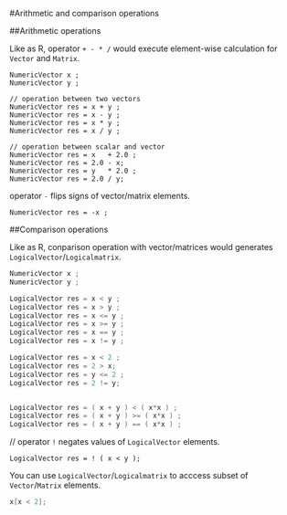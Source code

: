 #Arithmetic and comparison operations

##Arithmetic operations

Like as R, operator `+ - * /` would execute element-wise calculation for `Vector` and `Matrix`.

```
NumericVector x ;
NumericVector y ;

// operation between two vectors
NumericVector res = x + y ;
NumericVector res = x - y ;
NumericVector res = x * y ;
NumericVector res = x / y ;

// operation between scalar and vector
NumericVector res = x   + 2.0 ;
NumericVector res = 2.0 - x;
NumericVector res = y   * 2.0 ;
NumericVector res = 2.0 / y;
```

operator `-` flips signs of vector/matrix elements.

```
NumericVector res = -x ;
```

##Comparison operations

Like as R, conparison operation with vector/matrices would generates `LogicalVector`/`Logicalmatrix`.

```cpp
NumericVector x ;
NumericVector y ;

LogicalVector res = x < y ;
LogicalVector res = x > y ;
LogicalVector res = x <= y ;
LogicalVector res = x >= y ;
LogicalVector res = x == y ;
LogicalVector res = x != y ;

LogicalVector res = x < 2 ;
LogicalVector res = 2 > x;
LogicalVector res = y <= 2 ;
LogicalVector res = 2 != y;


LogicalVector res = ( x + y ) < ( x*x ) ;
LogicalVector res = ( x + y ) >= ( x*x ) ;
LogicalVector res = ( x + y ) == ( x*x ) ;
```


// operator `!` negates values of `LogicalVector` elements.

```
LogicalVector res = ! ( x < y );
```

You can use `LogicalVector`/`Logicalmatrix` to acccess subset of `Vector`/`Matrix` elements.

```cpp
x[x < 2];
```